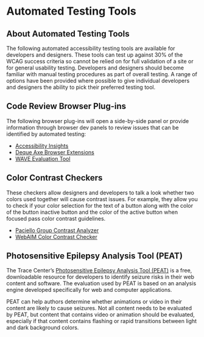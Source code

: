 # Automated Testing Tools

## About Automated Testing Tools
The following automated accessibility testing tools are available for developers and designers. These tools can test up against 30% of the WCAG success criteria so cannot be relied on for full validation of a site or for general usability testing. Developers and designers should become familiar with manual testing procedures as part of overall testing. A range of options have been provided where possible to give individual developers and designers the ability to pick their preferred testing tool.

## Code Review Browser Plug-ins
The following browser plug-ins will open a side-by-side panel or provide information through browser dev panels to review issues that can be identified by automated testing:

- [Accessibility Insights](https://chrome.google.com/webstore/detail/accessibility-insights-fo/pbjjkligggfmakdaogkfomddhfmpjeni)
- [Deque Axe Browser Extensions](https://www.deque.com/axe/browser-extensions/)
- [WAVE Evaluation Tool](https://chrome.google.com/webstore/detail/wave-evaluation-tool/jbbplnpkjmmeebjpijfedlgcdilocofh) 

## Color Contrast Checkers
These checkers allow designers and developers to talk a look whether two colors used together will cause contrast issues. For example, they allow you to check if your color selection for the text of a button along with the color of the button inactive button and the color of the active button when focused pass color contrast guidelines.

- [Paciello Group Contrast Analyzer](http://www.paciellogroup.com/resources/contrast-analyser.html)
- [WebAIM Color Contrast Checker](https://webaim.org/resources/contrastchecker/)

## Photosensitive Epilepsy Analysis Tool (PEAT)
The Trace Center’s [Photosensitive Epilepsy Analysis Tool (PEAT)](https://trace.umd.edu/peat/) is a free, downloadable resource for developers to identify seizure risks in their web content and software. The evaluation used by PEAT is based on an analysis engine developed specifically for web and computer applications.

PEAT can help authors determine whether animations or video in their content are likely to cause seizures. Not all content needs to be evaluated by PEAT, but content that contains video or animation should be evaluated, especially if that content contains flashing or rapid transitions between light and dark background colors.
